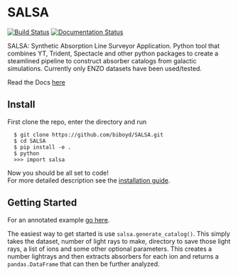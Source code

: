 # SALSA
[![Build Status](https://travis-ci.com/biboyd/SALSA.svg?branch=master)](https://travis-ci.com/biboyd/SALSA) [![Documentation Status](https://readthedocs.org/projects/salsa/badge/?version=latest)](https://salsa.readthedocs.io/en/latest/?badge=latest)

SALSA: Synthetic Absorption Line Surveyor Application. Python tool that combines YT, Trident, Spectacle and other python packages to create a steamlined pipeline to construct absorber catalogs from galactic simulations. Currently only ENZO datasets have been used/tested.

Read the Docs [here](https://salsa.readthedocs.io) 

## Install
First clone the repo, enter the directory and run 
```
  $ git clone https://github.com/biboyd/SALSA.git
  $ cd SALSA
  $ pip install -e .
  $ python
  >>> import salsa
``` 
Now you should be all set to code!  
For more detailed description see the [installation guide](https://salsa.readthedocs.io/en/latest/installation.html). 

## Getting Started
For an annotated example [go here](https://salsa.readthedocs.io/en/latest/annotated_example.html). 

The easiest way to get started is use `salsa.generate_catalog()`. This simply takes the dataset, number of light rays to make, directory to save those light rays, a list of ions and some other optional parameters. This creates a number lightrays and then extracts absorbers for each ion and returns a `pandas.DataFrame` that can then be further analyzed.

